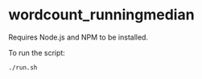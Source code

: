 # wordcount_runningmedian

Requires Node.js and NPM to be installed. 

To run the script: 

```
./run.sh
```
